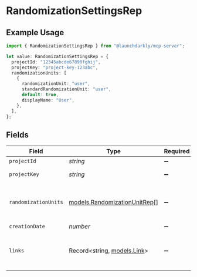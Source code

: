 # RandomizationSettingsRep

## Example Usage

```typescript
import { RandomizationSettingsRep } from "@launchdarkly/mcp-server";

let value: RandomizationSettingsRep = {
  projectId: "12345abcde67890fghij",
  projectKey: "project-key-123abc",
  randomizationUnits: [
    {
      randomizationUnit: "user",
      standardRandomizationUnit: "user",
      default: true,
      displayName: "User",
    },
  ],
};
```

## Fields

| Field                                                              | Type                                                               | Required                                                           | Description                                                        | Example                                                            |
| ------------------------------------------------------------------ | ------------------------------------------------------------------ | ------------------------------------------------------------------ | ------------------------------------------------------------------ | ------------------------------------------------------------------ |
| `projectId`                                                        | *string*                                                           | :heavy_minus_sign:                                                 | The project ID                                                     | 12345abcde67890fghij                                               |
| `projectKey`                                                       | *string*                                                           | :heavy_minus_sign:                                                 | The project key                                                    | project-key-123abc                                                 |
| `randomizationUnits`                                               | [models.RandomizationUnitRep](../models/randomizationunitrep.md)[] | :heavy_minus_sign:                                                 | An array of the randomization units in this project                |                                                                    |
| `creationDate`                                                     | *number*                                                           | :heavy_minus_sign:                                                 | N/A                                                                |                                                                    |
| `links`                                                            | Record<string, [models.Link](../models/link.md)>                   | :heavy_minus_sign:                                                 | The location and content type of related resources                 |                                                                    |